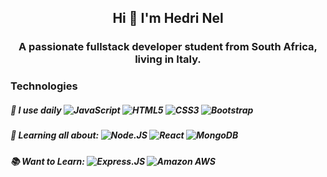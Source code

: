 
<h2 align="center">Hi 👋 I'm Hedri Nel</h1>
<h3 align="center">A passionate fullstack developer student from South Africa, living in Italy.</h3>

### Technologies

##### 🚀 I use daily  ![JavaScript](https://img.shields.io/badge/-JavaScript-black?style=flat&logo=javascript) ![HTML5](https://img.shields.io/badge/-HTML5-E34F26?style=flat&logo=html5&logoColor=white) ![CSS3](https://img.shields.io/badge/-CSS3-1572B6?style=flat&logo=css3) ![Bootstrap](https://img.shields.io/badge/-Bootstrap-563D7C?style=flat&logo=bootstrap)

##### 🌱 Learning all about: ![Node.JS](https://img.shields.io/badge/-Node.JS-black?style=flat&logo=Node.js) ![React](https://img.shields.io/badge/-React-3b2e5a?style=flat&logo=react) ![MongoDB](https://img.shields.io/badge/-MongoDB-black?style=flat&logo=mongodb)


##### 📚 Want to Learn: ![Express.JS](https://img.shields.io/badge/-Express.JS-c7b198?style=flat&logo=Express.JS) ![Amazon AWS](https://img.shields.io/badge/Amazon%20AWS-232F3E?style=flat&logo=amazon-aws)




<!--
**FlyingVespa/FlyingVespa** is a ✨ _special_ ✨ repository because its `README.md` (this file) appears on your GitHub profile.

Here are some ideas to get you started:

- 🔭 I’m currently working on ...
- 🌱 I’m currently learning ...
- 👯 I’m looking to collaborate on ...
- 🤔 I’m looking for help with ...
- 💬 Ask me about ...
- 📫 How to reach me: ...
- 😄 Pronouns: ...
- ⚡ Fun fact: ...
-->
